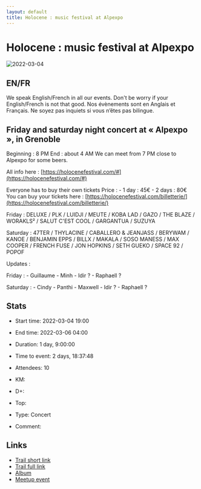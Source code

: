 ```yaml
---
layout: default
title: Holocene : music festival at Alpexpo
---
```


# Holocene : music festival at Alpexpo

![2022-03-04](/Stats/img/orig/2022-03-04.jpg)

## EN/FR
We speak English/French in all our events. Don't be worry if your English/French is not that good. Nos évènements sont en Anglais et Français. Ne soyez pas inquiets si vous n’êtes pas bilingue.

## Friday and saturday night concert at « Alpexpo », in Grenoble
Beginning : 8 PM
End : about 4 AM
We can meet from 7 PM close to Alpexpo for some beers.

All info here : [https://holocenefestival.com/#](https://holocenefestival.com/#)

Everyone has to buy their own tickets
Price :
\- 1 day : 45€
\- 2 days : 80€
You can buy your tickets here : [https://holocenefestival.com/billetterie/](https://holocenefestival.com/billetterie/)

Friday : DELUXE / PLK / LUIDJI / MEUTE / KOBA LAD / GAZO / THE BLAZE / WORAKLS² / SALUT C'EST COOL / GARGANTUA / SUZUYA

Saturday : 47TER / THYLACINE / CABALLERO & JEANJASS / BERYWAM / KANOE / BENJAMIN EPPS / BILLX / MAKALA / SOSO MANESS / MAX COOPER / FRENCH FUSE / JON HOPKINS / SETH GUEKO / SPACE 92 / POPOF

Updates :

Friday :
\- Guillaume
\- Minh
\- Idir ?
\- Raphaell ?

Saturday :
\- Cindy
\- Panthi
\- Maxwell
\- Idir ?
\- Raphaell ?

## Stats

- Start time: 2022-03-04 19:00
- End time: 2022-03-06 04:00
- Duration: 1 day, 9:00:00
- Time to event: 2 days, 18:37:48
- Attendees: 10

- KM: 
- D+: 
- Top: 
- Type: Concert
- Comment: 

## Links

- [Trail short link]()
- [Trail full link]()
- [Album](https://binnette.github.io/GacImg2022/)
- [Meetup event](https://www.meetup.com/grenoble-adventure-club-english-french/events/284341942/)

